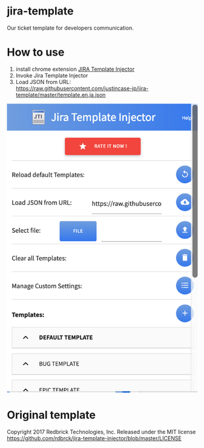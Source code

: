 # jira-template
Our ticket template for developers communication.  

# How to use
1. install chrome extension [JIRA Template Injector](https://chrome.google.com/webstore/detail/jira-template-injector/hmhpegjieopgbdmpocdmfkafjgcdmhha)
2. Invoke Jira Template Injector
3. Load JSON from URL:  
https://raw.githubusercontent.com/justincase-jp/jira-template/master/template.en.ja.json

![Load JSON from URL](load-json-from-url.png)

# Original template
Copyright 2017 Redbrick Technologies, Inc.
Released under the MIT license
https://github.com/rdbrck/jira-template-injector/blob/master/LICENSE
